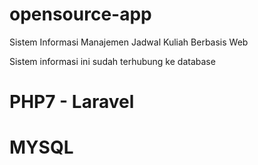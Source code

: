 # opensource-app
Sistem Informasi Manajemen Jadwal Kuliah Berbasis Web

Sistem informasi ini sudah terhubung ke database

# PHP7 - Laravel
# MYSQL
